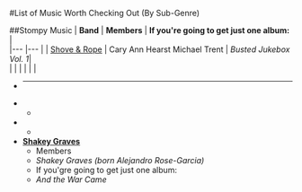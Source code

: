 #List of Music Worth Checking Out (By Sub-Genre)

##Stompy Music
| **Band**  	|  **Members** 	|   **If you're going to get just one album:**   |  
|---	        |---	           |
|  [Shove & Rope](https://en.wikipedia.org/wiki/Shovels_%26_Rope) 	| Cary Ann Hearst  Michael Trent   	| *Busted Jukebox Vol. 1*|  
|   	|   	|
|   	|   	|




- ****  
 -   
    -   
  -    
    -  
- **[Shakey Graves](https://en.wikipedia.org/wiki/Shakey_Graves)**  
    -  Members
     -  *Shakey Graves (born Alejandro Rose-Garcia)*
    - If you'gre going to get just one album:
     - *And the War Came* 
